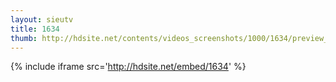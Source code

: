 ```yaml
---
layout: sieutv
title: 1634
thumb: http://hdsite.net/contents/videos_screenshots/1000/1634/preview_360p.mp4.jpg
---
```

{% include iframe src='http://hdsite.net/embed/1634' %}
 
